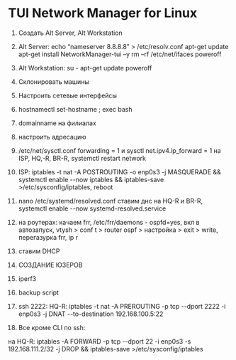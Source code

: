 <h1>TUI Network Manager for Linux</h1>

1. Создать Alt Server, Alt Workstation

2. Alt Server: 
echo “nameserver 8.8.8.8” > /etc/resolv.conf
apt-get update
apt-get install NetworkManager-tui –y
rm –rf /etc/net/ifaces
poweroff

3. Alt Workstation:
su - 
apt-get update 
poweroff

4. Склонировать машины

5. Настроить сетевые интерфейсы

6. hostnamectl set-hostname <name>; exec bash

7. domainname на филиалах

8. настроить адресацию

9. /etc/net/sysctl.conf forwarding = 1 и sysctl net.ipv4.ip_forward = 1 на ISP, HQ,-R, BR-R, systemctl restart network

10. ISP: iptables -t nat -A POSTROUTING -o enp0s3 -j MASQUERADE && systemctl enable --now iptables && iptables-save >/etc/sysconfig/iptables, reboot

11. nano /etc/systemd/resolved.conf ставим днс на HQ-R и BR-R, systemctl enable --now systemd-resolved.service 

12. на роутерах: качаем frr, /etc/frr/daemons - ospfd=yes, вкл в автозапуск, vtysh > conf t > router ospf > настройка > exit > write, перегазурка frr, ip r

13. ставим DHCP

14. СОЗДАНИЕ ЮЗЕРОВ

15. iperf3

16. backup script

17. ssh 2222:
HQ-R:
iptables -t nat -A PREROUTING -p tcp --dport 2222 -i enp0s3 -j DNAT --to-destination 192.168.100.5:22

18. Все кроме CLI по ssh: 

на HQ-R:
iptables -A FORWARD -p tcp --dport 22 -i enp0s3 -s 192.168.111.2/32 -j DROP && 
iptables-save >/etc/sysconfig/iptables
